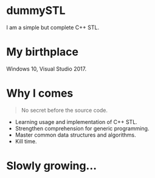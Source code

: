 dummySTL
=======
I am a simple but complete C++ STL.

# My birthplace
Windows 10, Visual Studio 2017.


# Why I comes
> No secret before the source code.
* Learning usage and implementation of C++ STL.
* Strengthen comprehension for generic programming.
* Master common data structures and algorithms.
* Kill time.


# Slowly growing...

